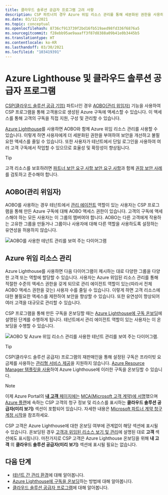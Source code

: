 ```yaml
---
title: 클라우드 솔루션 공급자 프로그램 고려 사항
description: CSP 파트너의 경우 Azure 위임 리소스 관리를 통해 세분화된 권한을 사용하여 보안 및 제어 기능을 향상시킵니다.
ms.date: 03/12/2021
ms.topic: conceptual
ms.openlocfilehash: 8736cf913739f2bd16fb519aed98fd336f6876a5
ms.sourcegitcommit: f28ebb95ae9aaaff3f87d8388a09b41e0b3445b5
ms.translationtype: HT
ms.contentlocale: ko-KR
ms.lasthandoff: 03/30/2021
ms.locfileid: "103419391"
---
```

# <a name="azure-lighthouse-and-the-cloud-solution-provider-program"></a>Azure Lighthouse 및 클라우드 솔루션 공급자 프로그램

[CSP(클라우드 솔루션 공급 기업)](/partner-center/csp-overview) 파트너인 경우 [AOBO(관리 위임자)](https://channel9.msdn.com/Series/cspdev/Module-11-Admin-On-Behalf-Of-AOBO) 기능을 사용하여 CSP 프로그램을 통해 고객용으로 생성된 Azure 구독에 액세스할 수 있습니다. 이 액세스를 통해 고객의 구독을 직접 지원, 구성 및 관리할 수 있습니다.

[Azure Lighthouse](../overview.md)를 사용하면 AOBO와 함께 Azure 위임 리소스 관리를 사용할 수 있습니다. 이렇게 하면 사용자에게 더 세분화된 권한을 부여하여 보안을 개선하고 불필요한 액세스를 줄일 수 있습니다. 또한 사용자가 테넌트에서 단일 로그인을 사용하여 여러 고객 구독에서 작업할 수 있으므로 효율성 및 확장성이 향상됩니다.

> [!TIP]
> 고객 리소스를 보호하려면 [파트너 보안 요구 사항 보안 요구 사항](/partner-center/partner-security-requirements)과 함께 [권장 보안 사례](recommended-security-practices.md)를 검토하고 준수해야 합니다.

## <a name="administer-on-behalf-of-aobo"></a>AOBO(관리 위임자)

AOBO를 사용하는 경우 테넌트에서 [관리 에이전트](/partner-center/permissions-overview#manage-commercial-transactions-in-partner-center-azure-ad-and-csp-roles) 역할이 있는 사용자는 CSP 프로그램을 통해 만든 Azure 구독에 대해 AOBO 액세스 권한이 있습니다. 고객의 구독에 액세스해야 하는 모든 사용자는 이 그룹의 멤버여야 합니다. AOBO는 다른 고객에게 작용하는 고유한 그룹을 만들거나 그룹이나 사용자에 대해 다른 역할을 사용하도록 설정하는 유연성을 허용하지 않습니다.

![AOBO를 사용한 테넌트 관리를 보여 주는 다이어그램](../media/csp-1.jpg)

## <a name="azure-delegated-resource-management"></a>Azure 위임 리소스 관리

Azure Lighthouse를 사용하면 다음 다이어그램이 제시하는 대로 다양한 그룹을 다양한 고객 또는 역할에 할당할 수 있습니다. 사용자는 Azure 위임된 리소스 관리를 통해 적절한 수준의 액세스 권한을 갖게 되므로 관리 에이전트 역할이 있는(따라서 전체 AOBO 액세스 권한을 갖는) 사용자 수를 줄일 수 있습니다. 이렇게 하면 고객 리소스에 대한 불필요한 액세스를 제한하여 보안을 향상할 수 있습니다. 또한 유연성이 향상되어 여러 고객을 대규모로 관리할 수 있습니다.

CSP 프로그램을 통해 만든 구독을 온보딩할 때는 [Azure Lighthouse에 구독 온보딩](../how-to/onboard-customer.md)에 설명된 단계를 수행하게 됩니다. 테넌트에서 관리 에이전트 역할이 있는 사용자는 이 온보딩을 수행할 수 있습니다.

![AOBO 및 Azure 위임 리소스 관리를 사용한 테넌트 관리를 보여 주는 다이어그램.](../media/csp-2.jpg)

> [!TIP]
> CSP(클라우드 솔루션 공급자) 프로그램의 재판매인을 통해 설정된 구독은 프라이빗 요금제를 사용하는 [관리형 서비스 제공](managed-services-offers.md)을 지원하지 않습니다. [Azure Resource Manager 템플릿을 사용](../how-to/onboard-customer.md)하여 Azure Lighthouse에 이러한 구독을 온보딩할 수 있습니다.

> [!NOTE]
> 이제 Azure Portal의 [**내 고객** 페이지에는](../how-to/view-manage-customers.md) [MCA(Microsoft 고객 계약)에 서명](/partner-center/confirm-customer-agreement)했으며 [Azure 플랜](/partner-center/azure-plan-get-started)에 속하는 CSP 고객의 청구 정보 및 리소스를 표시하는 **클라우드 솔루션 공급자(미리 보기)** 섹션이 포함되어 있습니다. 자세한 내용은 [Microsoft 파트너 계약 청구 계정 시작](../../cost-management-billing/understand/mpa-overview.md)을 참조하세요.
>
> CSP 고객은 Azure Lighthouse에 대한 온보딩 여부에 관계없이 해당 섹션에 표시될 수 있습니다. 온보딩된 경우 [고객과 위임된 리소스 보기 및 관리](../how-to/view-manage-customers.md)에 설명된 대로 **고객** 섹션에도 표시됩니다. 마찬가지로 CSP 고객은 Azure Lighthouse 온보딩을 위해 **내 고객** 의 **클라우드 솔루션 공급자(미리 보기)** 섹션에 표시될 필요는 없습니다.

## <a name="next-steps"></a>다음 단계

- [테넌트 간 관리 환경](cross-tenant-management-experience.md)에 대해 알아봅니다.
- [Azure Lighthouse에 구독을 온보딩](../how-to/onboard-customer.md)하는 방법에 대해 알아봅니다.
- [클라우드 솔루션 공급자 프로그램](/partner-center/csp-overview)에 대해 알아봅니다.
